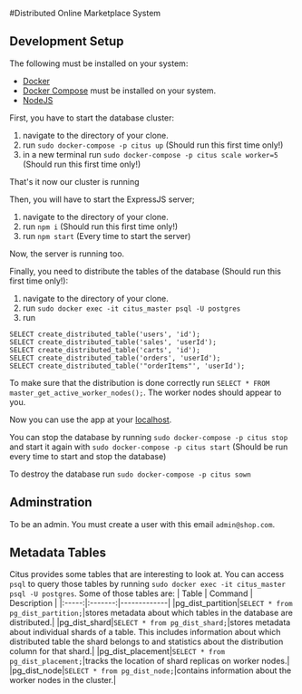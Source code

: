 #Distributed Online Marketplace System

## Development Setup

The following must be installed on your system:
* [Docker](https://docs.docker.com/get-docker/) 
* [Docker Compose](https://docs.docker.com/compose/install/) must be installed on your system.
* [NodeJS](https://nodejs.org/en/download/)


First, you have to start the database cluster:
1. navigate to the directory of your clone.
2. run `sudo docker-compose -p citus up` (Should run this first time only!)
3. in a new terminal run `sudo docker-compose -p citus scale worker=5` (Should run this first time only!)

That's it now our cluster is running

Then, you will have to start the ExpressJS server;
1. navigate to the directory of your clone.
2. run `npm i` (Should run this first time only!)
3. run `npm start` (Every time to start the server)

Now, the server is running too.

Finally, you need to distribute the tables of the database (Should run this first time only!): 
1. navigate to the directory of your clone.
2. run `sudo docker exec -it citus_master psql -U postgres`
3. run 
```
SELECT create_distributed_table('users', 'id');
SELECT create_distributed_table('sales', 'userId');
SELECT create_distributed_table('carts', 'id');
SELECT create_distributed_table('orders', 'userId');
SELECT create_distributed_table('"orderItems"', 'userId');
```
To make sure that the distribution is done correctly run `SELECT * FROM master_get_active_worker_nodes();`. The worker nodes should appear to you.

Now you can use the app at your [localhost](http://localhost:3000/).

You can stop the database by running `sudo docker-compose -p citus stop` and start it again with `sudo docker-compose -p citus start` (Should be run every time to start and stop the database)

To destroy the database run `sudo docker-compose -p citus sown`

## Adminstration 

To be an admin. You must create a user with this email `admin@shop.com`.

## Metadata Tables

Citus provides some tables that are interesting to look at. You can access `psql` to query those tables by running `sudo docker exec -it citus_master psql -U postgres`. 
Some of those tables are:
| Table | Command | Description |
|:-----:|:-------:|-------------|
|pg_dist_partition|`SELECT * from pg_dist_partition;`|stores metadata about which tables in the database are distributed.|
|pg_dist_shard|`SELECT * from pg_dist_shard;`|stores metadata about individual shards of a table. This includes information about which distributed table the shard belongs to and statistics about the distribution column for that shard.|
|pg_dist_placement|`SELECT * from pg_dist_placement;`|tracks the location of shard replicas on worker nodes.|
|pg_dist_node|`SELECT * from pg_dist_node;`|contains information about the worker nodes in the cluster.|


